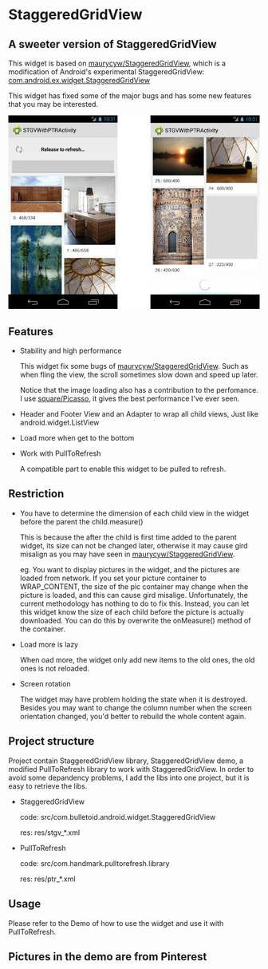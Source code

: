 StaggeredGridView
=================

## A sweeter version of StaggeredGridView

This widget is based on [maurycyw/StaggeredGridView][1], which is a modification of Android's experimental StaggeredGridView: [com.android.ex.widget.StaggeredGridView][2]

This widget has fixed some of the major bugs and has some new features that you may be interested.

![](snapshot/snap.png)

## Features

* Stability and high performance

  This widget fix some bugs of [maurycyw/StaggeredGridView][1]. Such as when fling the view, the scroll sometimes slow down and speed up later.

  Notice that the image loading also has a contribution to the perfomance. I use [square/Picasso][3], it gives the best performance I've ever seen.
* Header and Footer View and an Adapter to wrap all child views, Just like android.widget.ListView
* Load more when get to the bottom
* Work with PullToRefresh

  A compatible part to enable this widget to be pulled to refresh.

## Restriction

* You have to determine the dimension of each child view in the widget before the parent the child.measure()

  This is because the after the child is first time added to the parent widget, its size can not be changed later, otherwise it may cause gird misalign as you may have seen in [maurycyw/StaggeredGridView][1].
  
  eg. You want to display pictures in the widget, and the pictures are loaded from network. 
  If you set your picture container to WRAP_CONTENT, the size of the pic container may change when the picture is loaded, and this can cause gird misalige. 
  Unfortunately, the current methodology has nothing to do to fix this. 
  Instead, you can let this widget know the size of each child before the picture is actually downloaded. 
  You can do this by overwrite the onMeasure() method of the container.

* Load more is lazy

  When oad more, the widget only add new items to the old ones, the old ones is not reloaded.

* Screen rotation

  The widget may have problem holding the state when it is destroyed.
  Besides you may want to change the column number when the screen orientation changed, you'd better to rebuild the whole content again.

## Project structure

Project contain StaggeredGridView library, StaggeredGridView demo, a modified PullToRefresh library to work with StaggeredGridView.
In order to avoid some depandency problems, I add the libs into one project, but it is easy to retrieve the libs.
* StaggeredGridView

  code: src/com.bulletoid.android.widget.StaggeredGridView
  
  res: res/stgv_*.xml
* PullToRefresh

  code: src/com.handmark.pulltorefresh.library
  
  res: res/ptr_*.xml

## Usage

Please refer to the Demo of how to use the widget and use it with PullToRefresh.

## Pictures in the demo are from Pinterest

[1]: https://github.com/maurycyw/StaggeredGridView
[2]: http://grepcode.com/file/repository.grepcode.com/java/ext/com.google.android/android/4.3_r2.1/com/android/ex/widget/StaggeredGridView.java?av=f
[3]: https://github.com/square/picasso
